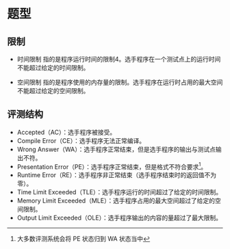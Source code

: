 # 题型

## 限制

- 时间限制
  指的是程序运行时间的限制4。选手程序在一个测试点上的运行时间不能超过给定的时间限制。

- 空间限制
  指的是程序使用的内存量的限制。选手程序在运行时占用的最大空间不能超过给定的空间限制。

## 评测结构

- Accepted（AC）：选手程序被接受。
- Compile Error（CE）：选手程序无法正常编译。
- Wrong Answer（WA）：选手程序正常结束，但是选手程序的输出与测试点输出不符。
- Presentation Error（PE）：选手程序正常结束，但是格式不符合要求[^1]。
- Runtime Error（RE）：选手程序非正常结束（选手程序结束时的返回值不为零）。
- Time Limit Exceeded（TLE）：选手程序运行的时间超过了给定的时间限制。
- Memory Limit Exceeded（MLE）：选手程序占用的最大空间超过了给定的空间限制。
- Output Limit Exceeded（OLE）：选手程序输出的内容的量超过了最大限制。

[^1]: 大多数评测系统会将 PE 状态归到 WA 状态当中
